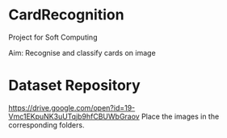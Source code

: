 # CardRecognition

Project for Soft Computing

Aim: Recognise and classify cards on image

# Dataset Repository
https://drive.google.com/open?id=19-Vmc1EKpuNK3uUTqjb9hfCBUWbGraov
Place the images in the corresponding folders.
